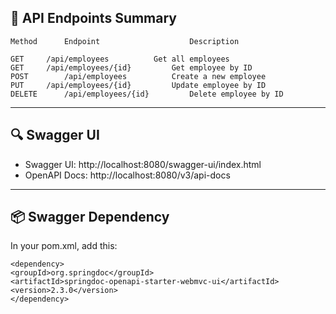 ## 📘 API Endpoints Summary

    Method	    Endpoint	                Description
    
    GET	    /api/employees	        Get all employees
    GET	    /api/employees/{id}	        Get employee by ID
    POST	    /api/employees	        Create a new employee
    PUT	    /api/employees/{id}     	Update employee by ID
    DELETE	    /api/employees/{id}     	Delete employee by ID

---
## 🔍 Swagger UI
- Swagger UI: http://localhost:8080/swagger-ui/index.html
- OpenAPI Docs: http://localhost:8080/v3/api-docs

---

## 📦 Swagger Dependency

In your pom.xml, add this:

    <dependency>
    <groupId>org.springdoc</groupId>
    <artifactId>springdoc-openapi-starter-webmvc-ui</artifactId>
    <version>2.3.0</version>
    </dependency>